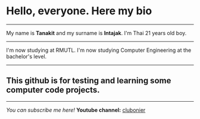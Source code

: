 # Hello, everyone. Here my bio
---

My name is **Tanakit** and my surname is **Intajak**.
I'm Thai 21 years old boy.

---

I'm now studying at RMUTL.
I'm now studying Computer Engineering at the bachelor's level.

---
## This github is for testing and learning some computer code projects.
---
*You can subscribe me here!*
**Youtube channel:** [clubonier](https://youtube.com/@clubonier?si=IVYGVuVGXaT7VNeE)
